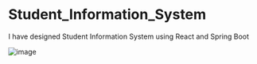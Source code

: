 # Student_Information_System
I have designed Student Information System using React and Spring Boot

![image](https://github.com/kaustubhgadakh/Student_Information_System/assets/96276958/b58b9364-80f1-40e1-be6a-9f4f7e98a6b3)
